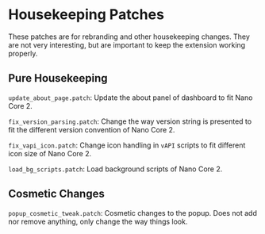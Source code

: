 # Housekeeping Patches

These patches are for rebranding and other housekeeping changes. They are not
very interesting, but are important to keep the extension working properly.

## Pure Housekeeping

`update_about_page.patch`: Update the about panel of dashboard to fit Nano Core
2.

`fix_version_parsing.patch`: Change the way version string is presented to fit
the different version convention of Nano Core 2.

`fix_vapi_icon.patch`: Change icon handling in `vAPI` scripts to fit different
icon size of Nano Core 2.

`load_bg_scripts.patch`: Load background scripts of Nano Core 2.

## Cosmetic Changes

`popup_cosmetic_tweak.patch`: Cosmetic changes to the popup. Does not add nor
remove anything, only change the way things look.
